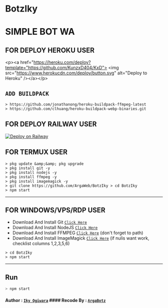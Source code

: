 # BotzIky
# SIMPLE BOT WA

## FOR DEPLOY HEROKU USER

&lt;p>&lt;a href="https://heroku.com/deploy?template="https://github.com/KunzxD404/KxD"> &lt;img src="https://www.herokucdn.com/deploy/button.svg" alt="Deploy to Heroku" />&lt;/a>&lt;/p>  

## `ADD BUILDPACK` 
```  
> https://github.com/jonathanong/heroku-buildpack-ffmpeg-latest 
> https://github.com/clhuang/heroku-buildpack-webp-binaries.git  
```

## FOR DEPLOY RAILWAY USER

[![Deploy on Railway](https://railway.app/button.svg)](https://railway.app/new/template?template=https%3A%2F%2Fgithub.com%2FKunzxD404%2FKxD) 

## FOR TERMUX USER 
``` 
> pkg update &amp;&amp; pkg upgrade 
> pkg install git -y 
> pkg install nodejs -y 
> pkg install ffmpeg -y 
> pkg install imagemagick -y 
> git clone https://github.com/ArgaWeb/BotzIky > cd BotzIky 
> npm start 
``` 

--------- 
## FOR WINDOWS/VPS/RDP USER

* Download And Install Git [`Click Here`](https://git-scm.com/downloads) 
* Download And Install NodeJS [`Click Here`](https://nodejs.org/en/download) 
* Download And Install FFMPEG [`Click Here`](https://ffmpeg.org/download.html) (don't forget to path) 
* Download And Install ImageMagick [`Click Here`](https://imagemagick.org/script/download.php) (if nulis want work,  checklist columns 1,2,3,5,6)  

``` > git clone https://github.com/ArgaWeb/BotzIky 
> cd BotzIky 
> npm start 
```  

--------- 

## Run

```bash 
> npm start 
``` 

#### Author : [`Iky Ogiwara`](https://youtube.com/channel/UCPw6D5zWZES_nb_FiUMUEHQ) #### Recode By : [`ArgaBotz`](https://www.youtube.com/channel/UCznuCE_SAfzrZeoH078FEDA)
